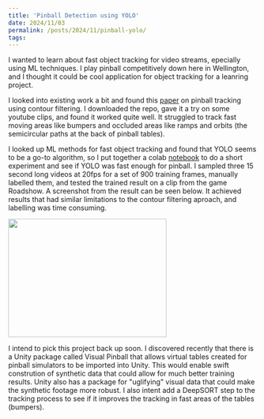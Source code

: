 ```yaml
---
title: 'Pinball Detection using YOLO'
date: 2024/11/03
permalink: /posts/2024/11/pinball-yolo/
tags:
---
```


I wanted to learn about fast object tracking for video streams, epecially using ML techniques. I play pinball competitively down here in Wellington, and I thought it could be cool application for object tracking for a leanring project. 

I looked into existing work a bit and found this [paper](https://medium.com/better-programming/using-ai-to-automate-a-pinball-machine-ef5721141f03) on pinball tracking using contour filtering. I downloaded the repo, gave it a try on some youtube clips, and found it worked quite well. It struggled to track fast moving areas like bumpers and occluded areas like ramps and orbits (the semicircular paths at the back of pinball tables). 

I looked up ML methods for fast object tracking and found that YOLO seems to be a go-to algorithm, so I put together a colab [notebook](https://colab.research.google.com/drive/1Kz2z_0XGtps2NwElRoyH9Jy2ym2h1Wdk?usp=sharing) to do a short experiment and see if YOLO was fast enough for pinball. I sampled three 15 second long videos at 20fps for a set of 900 training frames, manually labelled them, and tested the trained result on a clip from the game Roadshow. A screenshot from the result can be seen below. It achieved results that had similar limitations to the contour filtering aproach, and labelling was time consuming. 

<image src="/images/roadshow.jpg" width="320" height="240" controls></image> 

I intend to pick this project back up soon. I discovered recently that there is a Unity package called Visual Pinball that allows virtual tables created for pinball simulators to be imported into Unity. This would enable swift constrution of synthetic data that could allow for much better training results. Unity also has a package for "uglifying" visual data that could make the synthetic footage more robust. I also intent add a DeepSORT step to the tracking process to see if it improves the tracking in fast areas of the tables (bumpers). 



